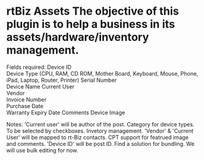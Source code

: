 rtBiz Assets
The objective of this plugin is to help a business in its assets/hardware/inventory management. 
============
Fields required: 
Device ID	
Device Type (CPU, RAM, CD ROM, Mother Board, Keyboard, Mouse, Phone, iPad, Laptop, Router, Printer)	
Serial Number	
Device Name	
Current User	
Vendor 	
Invoice Number	
Purchase Date	
Warranty 
Expiry Date	
Comments
Device Image 

Notes:
'Current user' will be author of the post. 
Category for device types. To be selected by checkboxes. 
Invetory management. 
'Vendor' & 'Current User' will be mapped to rt-Biz contacts. 
CPT support for featrued image and comments. 
'Device ID' will be post ID. 
Find a solution for bundling. We will use bulk editing for now. 
